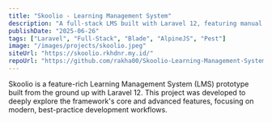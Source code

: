 ```yaml
---
title: "Skoolio - Learning Management System"
description: "A full-stack LMS built with Laravel 12, featuring manual authentication, role-based access control, course management, notifications, and background queues."
publishDate: "2025-06-26"
tags: ["Laravel", "Full-Stack", "Blade", "AlpineJS", "Pest"]
image: "/images/projects/skoolio.jpeg"
siteUrl: "https://skoolio.rkhdnr.my.id/"
repoUrl: "https://github.com/rakha00/Skoolio-Learning-Management-System"
---
```


Skoolio is a feature-rich Learning Management System (LMS) prototype built from the ground up with Laravel 12. This project was developed to deeply explore the framework's core and advanced features, focusing on modern, best-practice development workflows.
